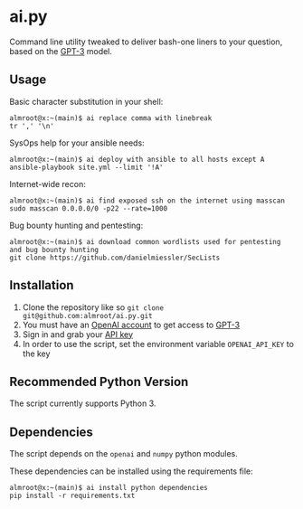 # ai.py
Command line utility tweaked to deliver bash-one liners to your question, based on the [GPT-3](https://www.youtube.com/watch?v=Te5rOTcE4J4) model.

## Usage

Basic character substitution in your shell:
```
almroot@x:~(main)$ ai replace comma with linebreak
tr ',' '\n'
```

SysOps help for your ansible needs:
```
almroot@x:~(main)$ ai deploy with ansible to all hosts except A
ansible-playbook site.yml --limit '!A'
```

Internet-wide recon:
```
almroot@x:~(main)$ ai find exposed ssh on the internet using masscan
sudo masscan 0.0.0.0/0 -p22 --rate=1000
```

Bug bounty hunting and pentesting:
```
almroot@x:~(main)$ ai download common wordlists used for pentesting and bug bounty hunting
git clone https://github.com/danielmiessler/SecLists
```

## Installation

1. Clone the repository like so `git clone git@github.com:almroot/ai.py.git`
2. You must have an [OpenAI account](https://openai.com/blog/openai-api/) to get access to [GPT-3](https://www.youtube.com/watch?v=Te5rOTcE4J4)
3. Sign in and grab your [API key](https://beta.openai.com/account/api-keys)
4. In order to use the script, set the environment variable `OPENAI_API_KEY` to the key

## Recommended Python Version

The script currently supports Python 3.

## Dependencies

The script depends on the `openai` and `numpy` python modules.

These dependencies can be installed using the requirements file:

```
almroot@x:~(main)$ ai install python dependencies
pip install -r requirements.txt
```


